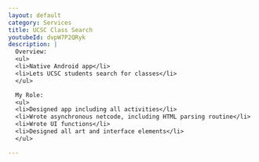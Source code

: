 ```yaml
---
layout: default
category: Services
title: UCSC Class Search
youtubeId: dvpW7P2QRyk
description: |
  Overview:
  <ul>
  <li>Native Android app</li>
  <li>Lets UCSC students search for classes</li>
  </ul>

  My Role:
  <ul>
  <li>Designed app including all activities</li>
  <li>Wrote asynchronous netcode, including HTML parsing routine</li>
  <li>Wrote UI functions</li>
  <li>Designed all art and interface elements</li>
  </ul>

---
```

